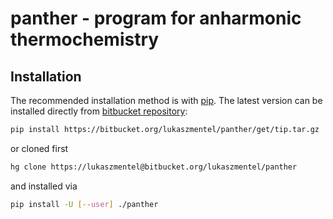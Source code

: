 
# panther - program for anharmonic thermochemistry

## Installation

The recommended installation method is with [pip]. The latest version
can be installed directly from [bitbucket repository]:

```bash
pip install https://bitbucket.org/lukaszmentel/panther/get/tip.tar.gz
```
or cloned first
```bash
hg clone https://lukaszmentel@bitbucket.org/lukaszmentel/panther
```
and installed via
```bash
pip install -U [--user] ./panther
```
[bitbucket repository]: https://bitbucket.org/lukaszmentel/panther
[pip]: https://pip.pypa.io/en/stable/

